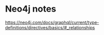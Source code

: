 # Neo4j notes


https://neo4j.com/docs/graphql/current/type-definitions/directives/basics/#_relationships